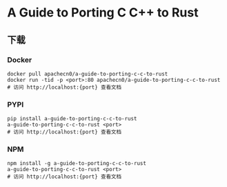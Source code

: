 # A Guide to Porting C C++ to Rust

## 下载

### Docker

```
docker pull apachecn0/a-guide-to-porting-c-c-to-rust
docker run -tid -p <port>:80 apachecn0/a-guide-to-porting-c-c-to-rust
# 访问 http://localhost:{port} 查看文档
```

### PYPI

```
pip install a-guide-to-porting-c-c-to-rust
a-guide-to-porting-c-c-to-rust <port>
# 访问 http://localhost:{port} 查看文档
```

### NPM

```
npm install -g a-guide-to-porting-c-c-to-rust
a-guide-to-porting-c-c-to-rust <port>
# 访问 http://localhost:{port} 查看文档
```